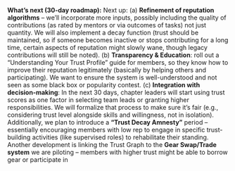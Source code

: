 **What’s next (30-day roadmap):** Next up: (a) **Refinement of reputation algorithms** – we’ll incorporate more inputs, possibly including the quality of contributions (as rated by mentors or via outcomes of tasks) not just quantity. We will also implement a decay function (trust should be maintained, so if someone becomes inactive or stops contributing for a long time, certain aspects of reputation might slowly wane, though legacy contributions will still be noted). (b) **Transparency & Education**: roll out a “Understanding Your Trust Profile” guide for members, so they know how to improve their reputation legitimately (basically by helping others and participating). We want to ensure the system is well-understood and not seen as some black box or popularity contest. (c) **Integration with decision-making**: In the next 30 days, chapter leaders will start using trust scores as one factor in selecting team leads or granting higher responsibilities. We will formalize that process to make sure it’s fair (e.g., considering trust level alongside skills and willingness, not in isolation). Additionally, we plan to introduce a **“Trust Decay Amnesty”** period – essentially encouraging members with low rep to engage in specific trust-building activities (like supervised roles) to rehabilitate their standing. Another development is linking the Trust Graph to the **Gear Swap/Trade system** we are piloting – members with higher trust might be able to borrow gear or participate in